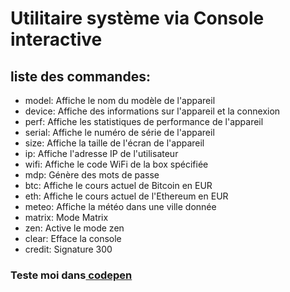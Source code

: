 # Utilitaire système via Console interactive 

## liste des commandes:

   -  model: Affiche le nom du modèle de l'appareil
   -  device: Affiche des informations sur l'appareil et la connexion
   -  perf: Affiche les statistiques de performance de l'appareil
   -  serial: Affiche le numéro de série de l'appareil
   -  size: Affiche la taille de l'écran de l'appareil
   -  ip: Affiche l'adresse IP de l'utilisateur
   -  wifi: Affiche le code WiFi de la box spécifiée
   -  mdp: Génère des mots de passe
   -  btc: Affiche le cours actuel de Bitcoin en EUR
   -  eth: Affiche le cours actuel de l'Ethereum en EUR
   -  meteo: Affiche la météo dans une ville donnée
   -  matrix: Mode Matrix
   -  zen: Active le mode zen
   -  clear: Efface la console
   -  credit: Signature 300

   <h3>Teste moi dans<a href="https://codepen.io/h-lautre/full/WNareYJ"> codepen</a></h3>